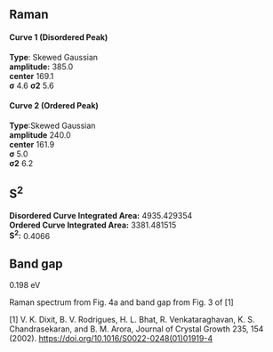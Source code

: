 ## Raman

#### Curve 1 (Disordered Peak)
**Type**: Skewed Gaussian\
**amplitude:** 385.0\
**center** 169.1\
**σ** 4.6
**σ2** 5.6


#### Curve 2 (Ordered Peak)
**Type**:Skewed Gaussian\
**amplitude** 240.0\
**center** 161.9\
**σ** 5.0\
**σ2** 6.2


## S<sup>2</sup>
**Disordered Curve Integrated Area:** 4935.429354\
**Ordered Curve Integrated Area:** 3381.481515\
**S<sup>2</sup>:** 0.4066


## Band gap
0.198 eV

Raman spectrum from Fig. 4a and band gap from Fig. 3 of [1]


[1] V. K. Dixit, B. V. Rodrigues, H. L. Bhat, R. Venkataraghavan, K. S. Chandrasekaran, and B. M. Arora, Journal of Crystal Growth 235, 154 (2002).
https://doi.org/10.1016/S0022-0248(01)01919-4
